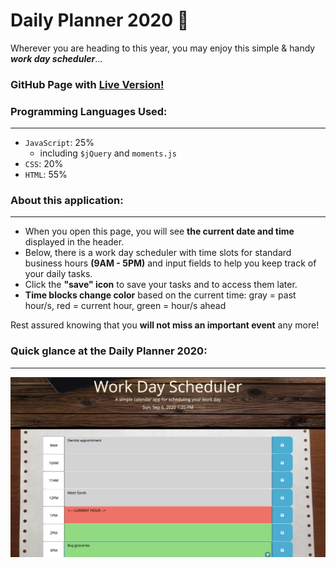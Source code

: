 # Daily Planner 2020 :calendar:

Wherever you are heading to this year, you may enjoy this simple & handy _**work day scheduler**_...

### GitHub Page with [Live Version!](https://piotr72us.github.io/dailyPlanner2020/index.html)

### Programming Languages Used:
---
* `JavaScript`: 25%
  * including `$jQuery` and `moments.js`
* `CSS`: 20%
* `HTML`: 55%

### About this application:
---
+ When you open this page, you will see **the current date and time** displayed in the header.
+ Below, there is a work day scheduler with time slots for standard business hours **(9AM - 5PM)** and input fields to help you keep track of your daily tasks.
+ Click the **"save" icon** to save your tasks and to access them later.
+ **Time blocks change color** based on the current time: gray = past hour/s, red = current hour, green = hour/s ahead


Rest assured knowing that you **will not miss an important event** any more!

### Quick glance at the Daily Planner 2020:
---

![screenshot](./img/screen2.png)

